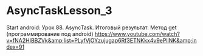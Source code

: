 # AsyncTaskLesson_3
Start аndroid: Урок 88. AsyncTask. Итоговый результат. Метод get (программирование под android) https://www.youtube.com/watch?v=fNA2HIBBZVk&amp;list=PLyfVjOYzujugap6Rf3ETNKkx4v9ePllNK&amp;index=91
